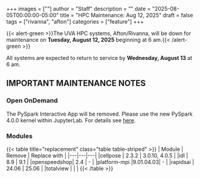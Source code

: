 +++
images = [""]
author = "Staff"
description = ""
date = "2025-08-05T00:00:00-05:00"
title = "HPC Maintenance: Aug 12, 2025"
draft = false
tags = ["rivanna", "afton"]
categories = ["feature"]
+++

{{< alert-green >}}The UVA HPC systems, Afton/Rivanna, will be down for maintenance on <strong>Tuesday, August 12, 2025</strong> beginning at 6 am.{{< /alert-green >}}

All systems are expected to return to service by **Wednesday, August 13** at 6 am.

## IMPORTANT MAINTENANCE NOTES

### Open OnDemand

The PySpark Interactive App will be removed. Please use the new PySpark 4.0.0 kernel within JupyterLab. For details see [here](/userinfo/hpc/software/spark).

### Modules

{{< table title="replacement" class="table table-striped" >}}
| Module | Remove | Replace with |
|---|---|---|
|cellpose     | 2.3.2 | 3.0.10, 4.0.5 |
|idl          | 8.9 | 9.1 |
|openspeedshop| 2.4 | - |
|platform-mpi |9.01.04.03| - |
|rapidsai     | 24.06 | 25.06 |
|totalview    |  |  |
{{< /table >}}
